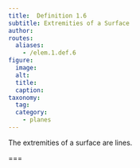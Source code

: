 ```yaml
---
title:  Definition 1.6
subtitle: Extremities of a Surface
author:
routes:
  aliases:
    - /elem.1.def.6
figure:
  image:
  alt:
  title:
  caption:
taxonomy:
  tag:
  category:
    - planes
---
```


The <term>extremities of a surface</term> are lines.

===
